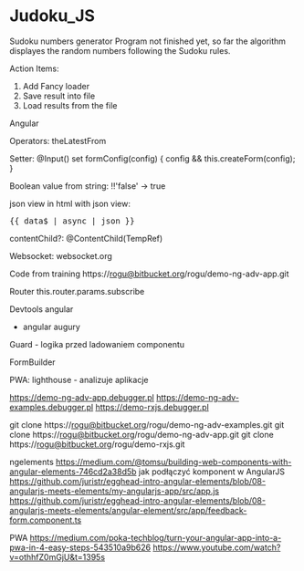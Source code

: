 # Judoku_JS
Sudoku numbers generator
Program not finished yet, so far the algorithm displayes the random numbers following the Sudoku rules. 

Action Items: 
1. Add Fancy loader 
2. Save result into file 
3. Load results from the file


Angular

Operators:
theLatestFrom

Setter:
  @Input() set formConfig(config) {
    config && this.createForm(config);
  }

Boolean value from string: 
  !!'false' -> true
  
 json view in html with json view: 
  <pre>{{ data$ | async | json }}</pre>

contentChild?:
@ContentChild(TempRef)

Websocket:
websocket.org

Code from training
https://rogu@bitbucket.org/rogu/demo-ng-adv-app.git

Router 
this.router.params.subscribe

Devtools angular
- angular augury

Guard - logika przed ladowaniem componentu

FormBuilder

PWA: 
lighthouse - analizuje aplikacje


https://demo-ng-adv-app.debugger.pl
https://demo-ng-adv-examples.debugger.pl
https://demo-rxjs.debugger.pl

git clone https://rogu@bitbucket.org/rogu/demo-ng-adv-examples.git
git clone https://rogu@bitbucket.org/rogu/demo-ng-adv-app.git
git clone https://rogu@bitbucket.org/rogu/demo-rxjs.git


ngelements
https://medium.com/@tomsu/building-web-components-with-angular-elements-746cd2a38d5b
jak podłączyć komponent w AngularJS
https://github.com/juristr/egghead-intro-angular-elements/blob/08-angularjs-meets-elements/my-angularjs-app/src/app.js
https://github.com/juristr/egghead-intro-angular-elements/blob/08-angularjs-meets-elements/angular-element/src/app/feedback-form.component.ts

PWA
https://medium.com/poka-techblog/turn-your-angular-app-into-a-pwa-in-4-easy-steps-543510a9b626
https://www.youtube.com/watch?v=othhfZ0mGjU&t=1395s

